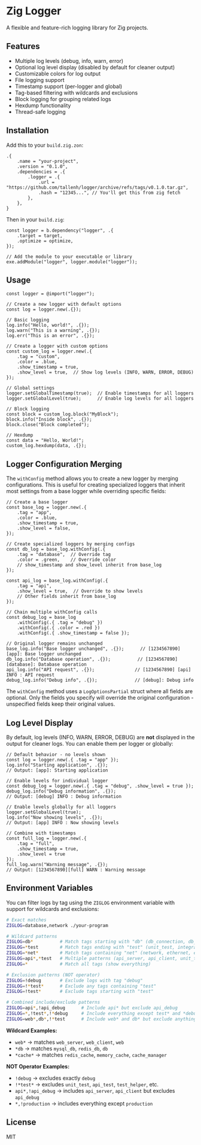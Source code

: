 # Zig Logger

A flexible and feature-rich logging library for Zig projects.

## Features

- Multiple log levels (debug, info, warn, error)
- Optional log level display (disabled by default for cleaner output)
- Customizable colors for log output
- File logging support
- Timestamp support (per-logger and global)
- Tag-based filtering with wildcards and exclusions
- Block logging for grouping related logs
- Hexdump functionality
- Thread-safe logging

## Installation

Add this to your `build.zig.zon`:

```zig
.{
    .name = "your-project",
    .version = "0.1.0",
    .dependencies = .{
        .logger = .{
            .url = "https://github.com/tallenh/logger/archive/refs/tags/v0.1.0.tar.gz",
            .hash = "12345...", // You'll get this from zig fetch
        },
    },
}
```

Then in your `build.zig`:

```zig
const logger = b.dependency("logger", .{
    .target = target,
    .optimize = optimize,
});

// Add the module to your executable or library
exe.addModule("logger", logger.module("logger"));
```

## Usage

```zig
const logger = @import("logger");

// Create a new logger with default options
const log = logger.new(.{});

// Basic logging
log.info("Hello, world!", .{});
log.warn("This is a warning", .{});
log.err("This is an error", .{});

// Create a logger with custom options
const custom_log = logger.new(.{
    .tag = "custom",
    .color = .blue,
    .show_timestamp = true,
    .show_level = true,  // Show log levels (INFO, WARN, ERROR, DEBUG)
});

// Global settings
logger.setGlobalTimestamp(true);  // Enable timestamps for all loggers
logger.setGlobalLevel(true);      // Enable log levels for all loggers

// Block logging
const block = custom_log.block("MyBlock");
block.info("Inside block", .{});
block.close("Block completed");

// Hexdump
const data = "Hello, World!";
custom_log.hexdump(data, .{});
```

## Logger Configuration Merging

The `withConfig` method allows you to create a new logger by merging configurations. This is useful for creating specialized loggers that inherit most settings from a base logger while overriding specific fields:

```zig
// Create a base logger
const base_log = logger.new(.{
    .tag = "app",
    .color = .blue,
    .show_timestamp = true,
    .show_level = false,
});

// Create specialized loggers by merging configs
const db_log = base_log.withConfig(.{
    .tag = "database",  // Override tag
    .color = .green,    // Override color
    // show_timestamp and show_level inherit from base_log
});

const api_log = base_log.withConfig(.{
    .tag = "api",
    .show_level = true,  // Override to show levels
    // Other fields inherit from base_log
});

// Chain multiple withConfig calls
const debug_log = base_log
    .withConfig(.{ .tag = "debug" })
    .withConfig(.{ .color = .red })
    .withConfig(.{ .show_timestamp = false });

// Original logger remains unchanged
base_log.info("Base logger unchanged", .{});      // [1234567890] [app]: Base logger unchanged
db_log.info("Database operation", .{});          // [1234567890] [database]: Database operation
api_log.info("API request", .{});               // [1234567890] [api] INFO : API request
debug_log.info("Debug info", .{});              // [debug]: Debug info
```

The `withConfig` method uses a `LogOptionsPartial` struct where all fields are optional. Only the fields you specify will override the original configuration - unspecified fields keep their original values.

## Log Level Display

By default, log levels (INFO, WARN, ERROR, DEBUG) are **not** displayed in the output for cleaner logs. You can enable them per logger or globally:

```zig
// Default behavior - no levels shown
const log = logger.new(.{ .tag = "app" });
log.info("Starting application", .{});
// Output: [app]: Starting application

// Enable levels for individual logger
const debug_log = logger.new(.{ .tag = "debug", .show_level = true });
debug_log.info("Debug information", .{});
// Output: [debug] INFO : Debug information

// Enable levels globally for all loggers
logger.setGlobalLevel(true);
log.info("Now showing levels", .{});
// Output: [app] INFO : Now showing levels

// Combine with timestamps
const full_log = logger.new(.{
    .tag = "full",
    .show_timestamp = true,
    .show_level = true
});
full_log.warn("Warning message", .{});
// Output: [1234567890][full] WARN : Warning message
```

## Environment Variables

You can filter logs by tag using the `ZIGLOG` environment variable with support for wildcards and exclusions:

```bash
# Exact matches
ZIGLOG=database,network ./your-program

# Wildcard patterns
ZIGLOG=db*          # Match tags starting with "db" (db_connection, db_pool, etc.)
ZIGLOG=*test        # Match tags ending with "test" (unit_test, integration_test, etc.)
ZIGLOG=*net*        # Match tags containing "net" (network, ethernet, etc.)
ZIGLOG=api*,*test   # Multiple patterns (api_server, api_client, unit_test, etc.)
ZIGLOG=*            # Match all tags (show everything)

# Exclusion patterns (NOT operator)
ZIGLOG=!debug       # Exclude logs with tag "debug"
ZIGLOG=!*test*      # Exclude any tags containing "test"
ZIGLOG=!test*       # Exclude tags starting with "test"

# Combined include/exclude patterns
ZIGLOG=api*,!api_debug      # Include api* but exclude api_debug
ZIGLOG=*,!test*,!*debug     # Include everything except test* and *debug
ZIGLOG=web*,db*,!*test      # Include web* and db* but exclude anything with test
```

**Wildcard Examples:**

- `web*` → matches `web_server`, `web_client`, `web`
- `*db` → matches `mysql_db`, `redis_db`, `db`
- `*cache*` → matches `redis_cache`, `memory_cache`, `cache_manager`

**NOT Operator Examples:**

- `!debug` → excludes exactly `debug`
- `!*test*` → excludes `unit_test`, `api_test`, `test_helper`, etc.
- `api*,!api_debug` → includes `api_server`, `api_client` but excludes `api_debug`
- `*,!production` → includes everything except `production`

## License

MIT
